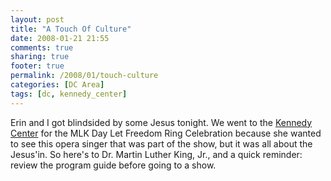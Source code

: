 ```yaml
---
layout: post
title: "A Touch Of Culture"
date: 2008-01-21 21:55
comments: true
sharing: true
footer: true
permalink: /2008/01/touch-culture
categories: [DC Area]
tags: [dc, kennedy_center]
---
```

Erin and I got blindsided by some Jesus tonight.  We went to the <a href="http://www.kennedy-center.org/">Kennedy Center</a> for the MLK Day Let Freedom Ring Celebration because she wanted to see this opera singer that was part of the show, but it was all about the Jesus'in.  So here's to Dr. Martin Luther King, Jr., and a quick reminder: review the program guide before going to a show.
